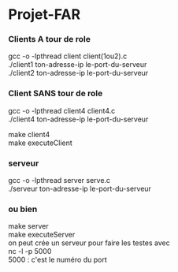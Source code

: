 # Projet-FAR

### Clients A tour de role 
gcc -o -lpthread client client(1ou2).c  
./client1 ton-adresse-ip le-port-du-serveur    
./client2 ton-adresse-ip le-port-du-serveur    


### Client SANS tour de role 
gcc -o -lpthread client4 client4.c  
./client4 ton-adresse-ip le-port-du-serveur

make client4  
make executeClient  



### serveur 
gcc -o -lpthread server serve.c  
./serveur ton-adresse-ip le-port-du-serveur    
### ou bien  
make server  
make executeServer  
on peut crée un serveur pour faire les testes avec     
nc -l -p 5000   
5000 : c'est le numéro du port  
